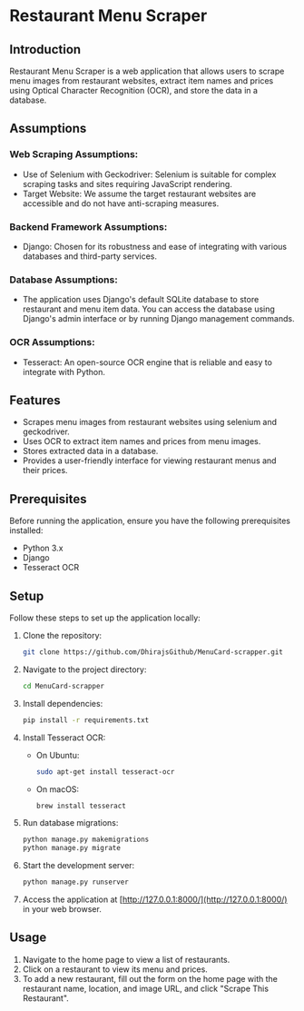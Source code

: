 # Restaurant Menu Scraper

## Introduction

Restaurant Menu Scraper is a web application that allows users to scrape menu images from restaurant websites, extract item names and prices using Optical Character Recognition (OCR), and store the data in a database.

## Assumptions

### Web Scraping Assumptions:

- Use of Selenium with Geckodriver: Selenium is suitable for complex scraping tasks and sites requiring JavaScript rendering.
- Target Website: We assume the target restaurant websites are accessible and do not have anti-scraping measures.

### Backend Framework Assumptions:

- Django: Chosen for its robustness and ease of integrating with various databases and third-party services.

### Database Assumptions:

- The application uses Django's default SQLite database to store restaurant and menu item data. You can access the database using Django's admin interface or by running Django management commands.


### OCR Assumptions:

- Tesseract: An open-source OCR engine that is reliable and easy to integrate with Python.

## Features

- Scrapes menu images from restaurant websites using selenium and geckodriver.
- Uses OCR to extract item names and prices from menu images.
- Stores extracted data in a database.
- Provides a user-friendly interface for viewing restaurant menus and their prices.

## Prerequisites

Before running the application, ensure you have the following prerequisites installed:

- Python 3.x
- Django
- Tesseract OCR

## Setup

Follow these steps to set up the application locally:

1. Clone the repository:

   ```bash
   git clone https://github.com/DhirajsGithub/MenuCard-scrapper.git
   ```

2. Navigate to the project directory:

   ```bash
   cd MenuCard-scrapper
   ```

3. Install dependencies:

   ```bash
   pip install -r requirements.txt
   ```

4. Install Tesseract OCR:

   - On Ubuntu:

     ```bash
     sudo apt-get install tesseract-ocr
     ```

   - On macOS:

     ```bash
     brew install tesseract
     ```

5. Run database migrations:

   ```bash
   python manage.py makemigrations
   python manage.py migrate
   ```

6. Start the development server:

   ```bash
   python manage.py runserver
   ```

7. Access the application at [http://127.0.0.1:8000/](http://127.0.0.1:8000/) in your web browser.

## Usage

1. Navigate to the home page to view a list of restaurants.
2. Click on a restaurant to view its menu and prices.
3. To add a new restaurant, fill out the form on the home page with the restaurant name, location, and image URL, and click "Scrape This Restaurant".
